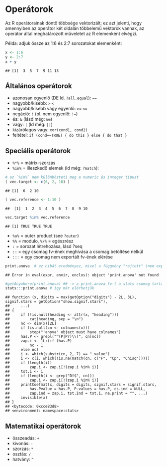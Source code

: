 # Operátorok

Az R operátorainak döntő többsége vektorizált; ez azt jelenti, hogy amennyiben
az operátor két oldalán többelemű vektorok vannak, az operátor által 
meghatározott műveletet az R elemenként elvégzi.

Példa: adjuk össze az 1:6 és 2:7 sorozatokat elemenként:

```r
x <- 1:6
y <- 2:7
x + y
```

```
## [1]  3  5  7  9 11 13
```

## Általános operátorok
- azonosan egyenlő (DE ld. `?all.equal`): `==`
- nagyobb/kisebb: `>` `<`
- nagyobb/kisebb vagy egyenlő: `>=` `<=`
- negáció: `!` (pl. nem egyenlő: `!=`)
- és: `&` (lásd még: `&&`)
- vagy: `|` (ld még: `||`)
- kizárólagos vagy: `xor(cond1, cond2)`
- feltétel: `if (cond==TRUE) { do this } else { do that }`

## Speciális operátorok
- `%*%` = mátrix-szorzás
- `%in%` = illeszkedő elemek (ld még: `?match`):

```r
# az `%in%` nem különbözteti meg a numeric és integer típust 
( vec.target <- c(6, 2, 10) )
```

```
## [1]  6  2 10
```

```r
( vec.reference <- 1:10 )
```

```
##  [1]  1  2  3  4  5  6  7  8  9 10
```

```r
vec.target %in% vec.reference
```

```
## [1] TRUE TRUE TRUE
```

- `%o%` = outer product (see `?outer`)
- `%%` = modulo, `%/%` = egészrész
- `:` = sorozat létrehozása, lásd ?seq 
- `::` = egy csomag fv-ének meghívása a csomag betöltése nélkül
- `:::` = egy csomag nem exportált fv-ének elérése

```r
print.anova  # ez hibát eredményez, mivel a függvény "rejtett" (nem exportált)
```

```
## Error in eval(expr, envir, enclos): object 'print.anova' not found
```

```r
#getAnywhere(print.anova) ## -> a print.anova fv-t a stats csomag tartalmazza
stats:::print.anova # így már elérhetjük
```

```
## function (x, digits = max(getOption("digits") - 2L, 3L), signif.stars = getOption("show.signif.stars"), 
##     ...) 
## {
##     if (!is.null(heading <- attr(x, "heading"))) 
##         cat(heading, sep = "\n")
##     nc <- dim(x)[2L]
##     if (is.null(cn <- colnames(x))) 
##         stop("'anova' object must have colnames")
##     has.P <- grepl("^(P|Pr)\\(", cn[nc])
##     zap.i <- 1L:(if (has.P) 
##         nc - 1
##     else nc)
##     i <- which(substr(cn, 2, 7) == " value")
##     i <- c(i, which(!is.na(match(cn, c("F", "Cp", "Chisq")))))
##     if (length(i)) 
##         zap.i <- zap.i[!(zap.i %in% i)]
##     tst.i <- i
##     if (length(i <- grep("Df$", cn))) 
##         zap.i <- zap.i[!(zap.i %in% i)]
##     printCoefmat(x, digits = digits, signif.stars = signif.stars, 
##         has.Pvalue = has.P, P.values = has.P, cs.ind = NULL, 
##         zap.ind = zap.i, tst.ind = tst.i, na.print = "", ...)
##     invisible(x)
## }
## <bytecode: 0xcce83d8>
## <environment: namespace:stats>
```

## Matematikai operátorok
- összeadás: `+`
- kivonás: `-`
- szorzás: `*`
- osztás: `/`
- hatvány: `^`

